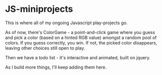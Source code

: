 # JS-miniprojects

This is where all of my ongoing Javascript play-projects go.

As of now, there's ColorGame - a point-and-click game where you guess and pick a color (based on a hinted RGB value) amongst a random pool of colors. If you guess correctly, you win. If not, the picked color disappears, leaving other choices still open to play.

Then we have a todo list - it's interactive and animated, built on jquery.

As I build more things, I'll keep adding them here.
